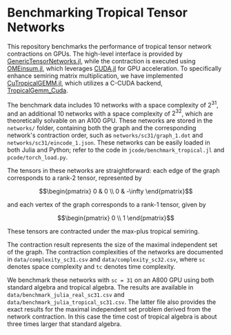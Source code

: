 # Benchmarking Tropical Tensor Networks

This repository benchmarks the performance of tropical tensor network contractions on GPUs. The high-level interface is provided by [GenericTensorNetworks.jl](https://github.com/QuEraComputing/GenericTensorNetworks.jl), while the contraction is executed using [OMEinsum.jl](https://github.com/under-Peter/OMEinsum.jl), which leverages [CUDA.jl](https://github.com/JuliaGPU/CUDA.jl) for GPU acceleration. To specifically enhance semiring matrix multiplication, we have implemented [CuTropicalGEMM.jl](https://github.com/TensorBFS/CuTropicalGEMM.jl), which utilizes a C-CUDA backend, [TropicalGemm_Cuda](https://github.com/ArrogantGao/TropicalGemm_Cuda).

The benchmark data includes 10 networks with a space complexity of $2^{31}$, and an additional 10 networks with a space complexity of $2^{32}$, which are theoretically solvable on an A100 GPU. These networks are stored in the `networks/` folder, containing both the graph and the corresponding network's contraction order, such as `networks/sc31/graph_1.dot` and `networks/sc31/eincode_1.json`. These networks can be easily loaded in both Julia and Python; refer to the code in `jcode/benchmark_tropical.jl` and `pcode/torch_load.py`.

The tensors in these networks are straightforward: each edge of the graph corresponds to a rank-2 tensor, represented by
```math
\begin{pmatrix}
  0 & 0 \\
  0 & -\infty
\end{pmatrix}
```
and each vertex of the graph corresponds to a rank-1 tensor, given by
```math
\begin{pmatrix}
  0 \\
  1
\end{pmatrix}
```
These tensors are contracted under the max-plus tropical semiring.

The contraction result represents the size of the maximal independent set of the graph. The contraction complexities of the networks are documented in `data/complexity_sc31.csv` and `data/complexity_sc32.csv`, where `sc` denotes space complexity and `tc` denotes time complexity.

We benchmark these networks with `sc = 31` on an A800 GPU using both standard algebra and tropical algebra. The results are available in `data/benchmark_julia_real_sc31.csv` and `data/benchmark_julia_tropical_sc31.csv`. The latter file also provides the exact results for the maximal independent set problem derived from the network contraction. In this case the time cost of tropical algebra is about three times larger that standard algebra.
